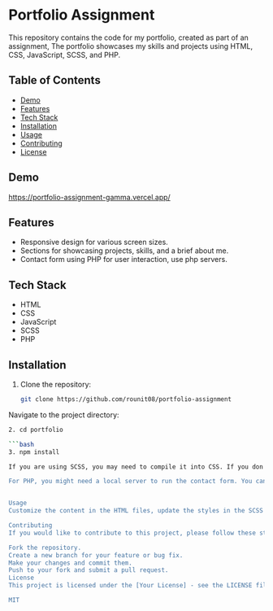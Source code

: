 
# Portfolio Assignment

This repository contains the code for my portfolio, created as part of an assignment, The portfolio showcases my skills and projects using HTML, CSS, JavaScript, SCSS, and PHP.

## Table of Contents

- [Demo](#demo)
- [Features](#features)
- [Tech Stack](#tech-stack)
- [Installation](#installation)
- [Usage](#usage)
- [Contributing](#contributing)
- [License](#license)

## Demo
https://portfolio-assignment-gamma.vercel.app/ 

## Features

- Responsive design for various screen sizes.
- Sections for showcasing projects, skills, and a brief about me.
- Contact form using PHP for user interaction, use php servers.

## Tech Stack

- HTML
- CSS
- JavaScript
- SCSS
- PHP

## Installation

1. Clone the repository:

   ```bash
   git clone https://github.com/rounit08/portfolio-assignment
Navigate to the project directory:

```bash
2. cd portfolio

```bash
3. npm install

If you are using SCSS, you may need to compile it into CSS. If you don't have a build process set up, consider using tools like Node-Sass or Dart Sass.

For PHP, you might need a local server to run the contact form. You can use tools like XAMPP or MAMP for this purpose.


Usage
Customize the content in the HTML files, update the styles in the SCSS files, and modify the JavaScript to fit your preferences. The PHP files can be configured to send contact form submissions to your email.

Contributing
If you would like to contribute to this project, please follow these steps:

Fork the repository.
Create a new branch for your feature or bug fix.
Make your changes and commit them.
Push to your fork and submit a pull request.
License
This project is licensed under the [Your License] - see the LICENSE file for details.

MIT
